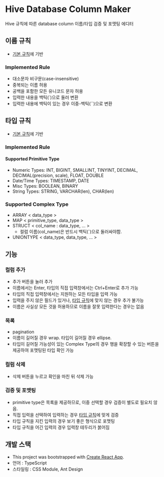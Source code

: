 # Hive Database Column Maker
Hive 규칙에 따른 database column 이름/타입 검증 및 포맷팅 에디터

## 이름 규칙
- [기본 규칙](https://cwiki.apache.org/confluence/display/hive/languagemanual+ddl#LanguageManualDDL-RulesforColumnNames:~:text=result%20in%20error.-,Alter,-Column)에 기반

### Implemented Rule
- 대소문자 비구문(case-insensitive)
- 중복되는 이름 허용
- 공백을 포함한 모든 유니코드 문자 허용
- 입력한 내용을 백틱(`)으로 둘러 변환
- 입력한 내용에 백틱이 있는 경우 이중-백틱(``)으로 변환

## 타입 규칙
- [기본 규칙](https://cwiki.apache.org/confluence/display/hive/languagemanual+ddl#LanguageManualDDL-CreateTable)에 기반

### Implemented Rule
#### Supported Primitive Type
- Numeric Types: INT, BIGINT, SMALLINT, TINYINT, DECIMAL, DECIMAL(precision, scale), FLOAT, DOUBLE
- Date/Time Types: TIMESTAMP, DATE
- Misc Types: BOOLEAN, BINARY
- String Types: STRING, VARCHAR(len), CHAR(len)

### Supported Complex Type
- ARRAY < data_type >
- MAP < primitive_type, data_type >
- STRUCT < col_name : data_type, ... >
  - 컬럼 이름(col_name)은 반드시 백틱(`)으로 둘러싸야함.
- UNIONTYPE < data_type, data_type, ... >

## 기능
### 컬럼 추가
- 추가 버튼을 눌러 추가
- 이름에서는 Enter, 타입의 직접 입력창에서는 Ctrl+Enter로 추가 가능
- 타입의 직접 입력창에서는 지원하는 모든 타입을 입력 가능
- 입력을 주지 않은 필드가 있거나, [타입 규칙](#%ED%83%80%EC%9E%85-%EA%B7%9C%EC%B9%99)에 맞지 않는 경우 추가 불가능
- 이름은 사실상 모든 것을 허용하므로 이름을 잘못 입력한다는 경우는 없음

### 목록
- pagination
- 이름이 길어질 경우 wrap. 타입이 길어질 경우 ellipse.
- 타입이 길어질 가능성이 있는 Complex Type의 경우 행을 확장할 수 있는 버튼을 제공하여 포맷팅된 타입 확인 가능

### 컬럼 삭제
- 삭제 버튼을 누르고 확인을 마친 뒤 삭제 가능

### 검증 및 포맷팅
- primitive type은 목록을 제공하므로, 이중 선택할 경우 검증이 별도로 필요치 않음.
- 직접 입력을 선택하여 입력하는 경우 [타입 규칙](#%ED%83%80%EC%9E%85-%EA%B7%9C%EC%B9%99)에 맞게 검증
- 타입 규칙을 지킨 입력의 경우 보기 좋은 형식으로 포맷팅
- 타입 규칙을 어긴 입력의 경우 입력창 테두리가 붉어짐

## 개발 스택
- This project was bootstrapped with [Create React App](https://github.com/facebook/create-react-app).
- 언어 : TypeScript
- 스타일링 : CSS Module, Ant Design
